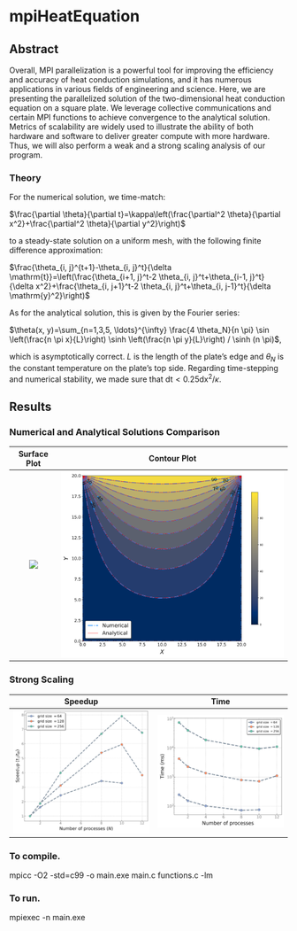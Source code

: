 # mpiHeatEquation

## Abstract
Overall, MPI parallelization is a powerful tool for improving the efficiency and accuracy of heat conduction simulations, and it has numerous applications in various fields of engineering and science. Here, we are presenting the parallelized solution of the two-dimensional heat conduction equation on a square plate. We leverage collective communications and certain MPI functions to achieve convergence to the analytical solution. Metrics of scalability are widely used to illustrate the ability of both hardware and software to deliver greater compute with more hardware. Thus, we will also perform a weak and a strong scaling analysis of our program.

### Theory
For the numerical solution, we time-match:

$\frac{\partial \theta}{\partial t}=\kappa\left(\frac{\partial^2 \theta}{\partial x^2}+\frac{\partial^2 \theta}{\partial y^2}\right)$

to a steady-state solution on a uniform mesh, with the following finite difference approximation:

$\frac{\theta_{i, j}^{t+1}-\theta_{i, j}^t}{\delta \mathrm{t}}=\left(\frac{\theta_{i+1, j}^t-2 \theta_{i, j}^t+\theta_{i-1, j}^t}{\delta x^2}+\frac{\theta_{i, j+1}^t-2 \theta_{i, j}^t+\theta_{i, j-1}^t}{\delta \mathrm{y}^2}\right)$

As for the analytical solution, this is given by the Fourier series:

$\theta(x, y)=\sum_{n=1,3,5, \ldots}^{\infty} \frac{4 \theta_N}{n \pi} \sin \left(\frac{n \pi x}{L}\right) \sinh \left(\frac{n \pi y}{L}\right) / \sinh (n \pi)$,

which is asymptotically correct. $L$ is the length of the plate’s edge and $\theta_{N}$ is the constant temperature on the plate’s top side. Regarding time-stepping and numerical stability, we made sure that $\mathrm{dt}<0.25 \mathrm{dx}^2 / \kappa$.

## Results

### Numerical and Analytical Solutions Comparison

Surface Plot            |  Contour Plot
:-------------------------:|:-------------------------:
<img src="figures/numerical-temp-surf.png" style="width:600px;"/>  |  <img src="figures/comparison_temp.png" style="width:600px;"/>


### Strong Scaling

Speedup            |  Time
:-------------------------:|:-------------------------:
<img src="figures/strong-scaling_speedup.png" style="width:600px;"/>  |  <img src="figures/strong-scaling_time.png" style="width:600px;"/>

###  To compile.
mpicc -O2 -std=c99 -o main.exe main.c functions.c -lm

###  To run.
mpiexec -n <number of processes> main.exe
